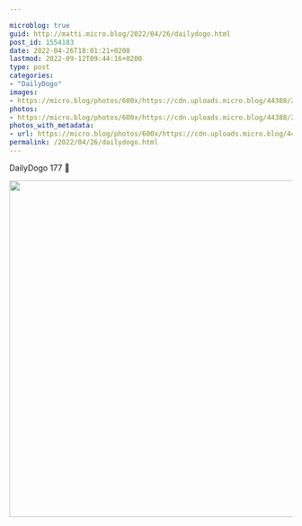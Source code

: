 ```yaml
---

microblog: true
guid: http://matti.micro.blog/2022/04/26/dailydogo.html
post_id: 1554183
date: 2022-04-26T18:01:21+0200
lastmod: 2022-09-12T09:44:16+0200
type: post
categories:
- "DailyDogo"
images:
- https://micro.blog/photos/600x/https://cdn.uploads.micro.blog/44388/2022/83fcf6dd5f.jpg
photos:
- https://micro.blog/photos/600x/https://cdn.uploads.micro.blog/44388/2022/83fcf6dd5f.jpg
photos_with_metadata:
- url: https://micro.blog/photos/600x/https://cdn.uploads.micro.blog/44388/2022/83fcf6dd5f.jpg
permalink: /2022/04/26/dailydogo.html
---
```

DailyDogo 177 🐶

<img src="/media/uploads/2022/83fcf6dd5f.jpg" width="600" height="600" alt="" />

